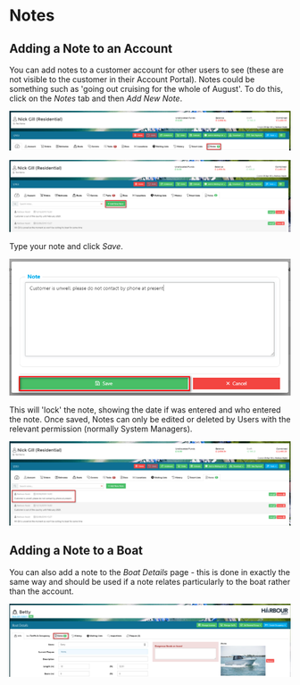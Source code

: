 # Notes

## Adding a Note to an Account

You can add notes to a customer account for other users to see (these are not visible to the customer in their Account Portal).  Notes could be something such as 'going out cruising for the whole of August'.  To do this, click on the *Notes* tab and then  *Add New Note*.

![image-20200429142815467](image-20200429142815467.png)



![image-20200429142905731](image-20200429142905731.png)



Type your note and click *Save*.

![image-20200429143011370](image-20200429143011370.png)

This will 'lock' the note, showing the date if was entered and who entered the note.  Once saved, Notes can only be edited or deleted by Users with the relevant permission (normally System Managers).

![image-20200429143059593](image-20200429143059593.png)



## Adding a Note to a Boat

You can also add a note to the *Boat Details* page - this is done in exactly the same way and should be used if a note relates particularly to the boat rather than the account.

![image-20200429143202376](image-20200429143202376.png)

